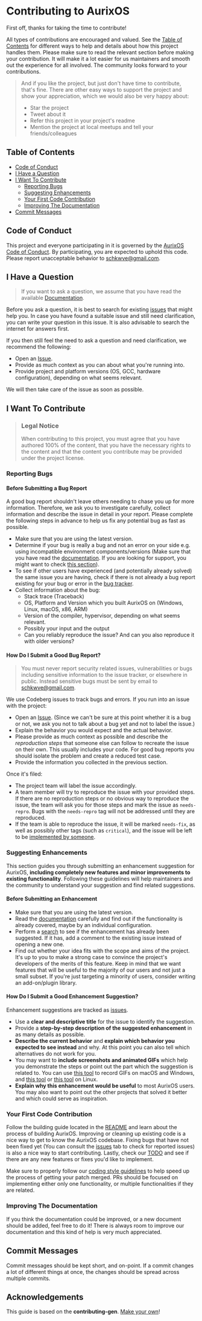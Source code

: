 # Contributing to AurixOS

First off, thanks for taking the time to contribute!

All types of contributions are encouraged and valued. See the [Table of Contents](#table-of-contents) for different ways to help and details about how this project handles them. Please make sure to read the relevant section before making your contribution. It will make it a lot easier for us maintainers and smooth out the experience for all involved. The community looks forward to your contributions.

> And if you like the project, but just don't have time to contribute, that's fine. There are other easy ways to support the project and show your appreciation, which we would also be very happy about:
> - Star the project
> - Tweet about it
> - Refer this project in your project's readme
> - Mention the project at local meetups and tell your friends/colleagues


## Table of Contents

- [Code of Conduct](#code-of-conduct)
- [I Have a Question](#i-have-a-question)
- [I Want To Contribute](#i-want-to-contribute)
  - [Reporting Bugs](#reporting-bugs)
  - [Suggesting Enhancements](#suggesting-enhancements)
  - [Your First Code Contribution](#your-first-code-contribution)
  - [Improving The Documentation](#improving-the-documentation)
- [Commit Messages](#commit-messages)


## Code of Conduct

This project and everyone participating in it is governed by the
[AurixOS Code of Conduct](CODE_OF_CONDUCT.md).
By participating, you are expected to uphold this code. Please report unacceptable behavior
to <schkwve@gmail.com>.


## I Have a Question

> If you want to ask a question, we assume that you have read the available [Documentation]().

Before you ask a question, it is best to search for existing [issues](https://codeberg.org/schkwve/aurix/issues) that might help you. In case you have found a suitable issue and still need clarification, you can write your question in this issue. It is also advisable to search the internet for answers first.

If you then still feel the need to ask a question and need clarification, we recommend the following:

- Open an [Issue](https://codeberg.org/schkwve/aurix/issues/new).
- Provide as much context as you can about what you're running into.
- Provide project and platform versions (OS, GCC, hardware configuration), depending on what seems relevant.

We will then take care of the issue as soon as possible.

## I Want To Contribute

> ### Legal Notice
> When contributing to this project, you must agree that you have authored 100% of the content, that you have the necessary rights to the content and that the content you contribute may be provided under the project license.

### Reporting Bugs

#### Before Submitting a Bug Report

A good bug report shouldn't leave others needing to chase you up for more information. Therefore, we ask you to investigate carefully, collect information and describe the issue in detail in your report. Please complete the following steps in advance to help us fix any potential bug as fast as possible.

- Make sure that you are using the latest version.
- Determine if your bug is really a bug and not an error on your side e.g. using incompatible environment components/versions (Make sure that you have read the [documentation](). If you are looking for support, you might want to check [this section](#i-have-a-question)).
- To see if other users have experienced (and potentially already solved) the same issue you are having, check if there is not already a bug report existing for your bug or error in the [bug tracker](https://codeberg.org/schkwve/aurixissues?q=label%3Abug).
- Collect information about the bug:
  - Stack trace (Traceback)
  - OS, Platform and Version which you built AurixOS on (Windows, Linux, macOS, x86, ARM)
  - Version of the compiler, hypervisor, depending on what seems relevant.
  - Possibly your input and the output
  - Can you reliably reproduce the issue? And can you also reproduce it with older versions?

#### How Do I Submit a Good Bug Report?

> You must never report security related issues, vulnerabilities or bugs including sensitive information to the issue tracker, or elsewhere in public. Instead sensitive bugs must be sent by email to <schkwve@gmail.com>.

We use Codeberg issues to track bugs and errors. If you run into an issue with the project:

- Open an [Issue](https://codeberg.org/schkwve/aurix/issues/new). (Since we can't be sure at this point whether it is a bug or not, we ask you not to talk about a bug yet and not to label the issue.)
- Explain the behavior you would expect and the actual behavior.
- Please provide as much context as possible and describe the *reproduction steps* that someone else can follow to recreate the issue on their own. This usually includes your code. For good bug reports you should isolate the problem and create a reduced test case.
- Provide the information you collected in the previous section.

Once it's filed:

- The project team will label the issue accordingly.
- A team member will try to reproduce the issue with your provided steps. If there are no reproduction steps or no obvious way to reproduce the issue, the team will ask you for those steps and mark the issue as `needs-repro`. Bugs with the `needs-repro` tag will not be addressed until they are reproduced.
- If the team is able to reproduce the issue, it will be marked `needs-fix`, as well as possibly other tags (such as `critical`), and the issue will be left to be [implemented by someone](#your-first-code-contribution).


### Suggesting Enhancements

This section guides you through submitting an enhancement suggestion for AurixOS, **including completely new features and minor improvements to existing functionality**. Following these guidelines will help maintainers and the community to understand your suggestion and find related suggestions.


#### Before Submitting an Enhancement

- Make sure that you are using the latest version.
- Read the [documentation]() carefully and find out if the functionality is already covered, maybe by an individual configuration.
- Perform a [search](https://codeberg.org/schkwve/aurix/issues) to see if the enhancement has already been suggested. If it has, add a comment to the existing issue instead of opening a new one.
- Find out whether your idea fits with the scope and aims of the project. It's up to you to make a strong case to convince the project's developers of the merits of this feature. Keep in mind that we want features that will be useful to the majority of our users and not just a small subset. If you're just targeting a minority of users, consider writing an add-on/plugin library.

#### How Do I Submit a Good Enhancement Suggestion?

Enhancement suggestions are tracked as [issues](https://codeberg.org/schkwve/aurix/issues).

- Use a **clear and descriptive title** for the issue to identify the suggestion.
- Provide a **step-by-step description of the suggested enhancement** in as many details as possible.
- **Describe the current behavior** and **explain which behavior you expected to see instead** and why. At this point you can also tell which alternatives do not work for you.
- You may want to **include screenshots and animated GIFs** which help you demonstrate the steps or point out the part which the suggestion is related to. You can use [this tool](https://www.cockos.com/licecap/) to record GIFs on macOS and Windows, and [this tool](https://github.com/colinkeenan/silentcast) or [this tool](https://github.com/GNOME/byzanz) on Linux.
- **Explain why this enhancement would be useful** to most AurixOS users. You may also want to point out the other projects that solved it better and which could serve as inspiration.

### Your First Code Contribution
Follow the building guide located in the [README](../README.md) and learn about the process of building AurixOS.
Improving or cleaning up existing code is a nice way to get to know the AurixOS codebase. Fixing bugs that have not been fixed yet (You can consult the [issues](https://codeberg.org/schkwve/aurix/issues) tab to check for reported issues) is also a nice way to start contributing.
Lastly, check our [TODO](TODO.md) and see if there are any new features or fixes you'd like to implement.

Make sure to properly follow our [coding style guidelines](CODING_GUIDELINES.md) to help speed up the process of getting your patch merged.
PRs should be focused on implementing either only one functionality, or multiple functionalities if they are related.

### Improving The Documentation
If you think the documentation could be improved, or a new document should be added, feel free to do it!
There is always room to improve our documentation and this kind of help is very much appreciated.

## Commit Messages

Commit messages should be kept short, and on-point. If a commit changes a lot of different things at once, the changes should be spread across multiple commits.

## Acknowledgements
This guide is based on the **contributing-gen**. [Make your own](https://github.com/bttger/contributing-gen)!
